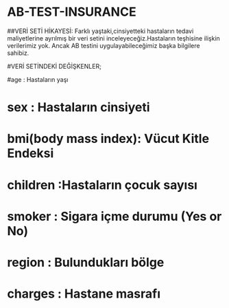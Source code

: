 # AB-TEST-INSURANCE

##VERİ SETİ HİKAYESİ:
Farklı yaştaki,cinsiyetteki hastaların tedavi maliyetlerine ayrılmış bir veri setini inceleyeceğiz.Hastaların teşhisine ilişkin verilerimiz yok.
 Ancak AB testini uygulayabileceğimiz başka bilgilere sahibiz.

#VERİ SETİNDEKİ DEĞİŞKENLER;

#age : Hastaların yaşı
# sex : Hastaların cinsiyeti
# bmi(body mass index): Vücut Kitle Endeksi
# children :Hastaların çocuk sayısı
# smoker : Sigara içme durumu (Yes or No)
# region : Bulundukları bölge
# charges : Hastane masrafı

